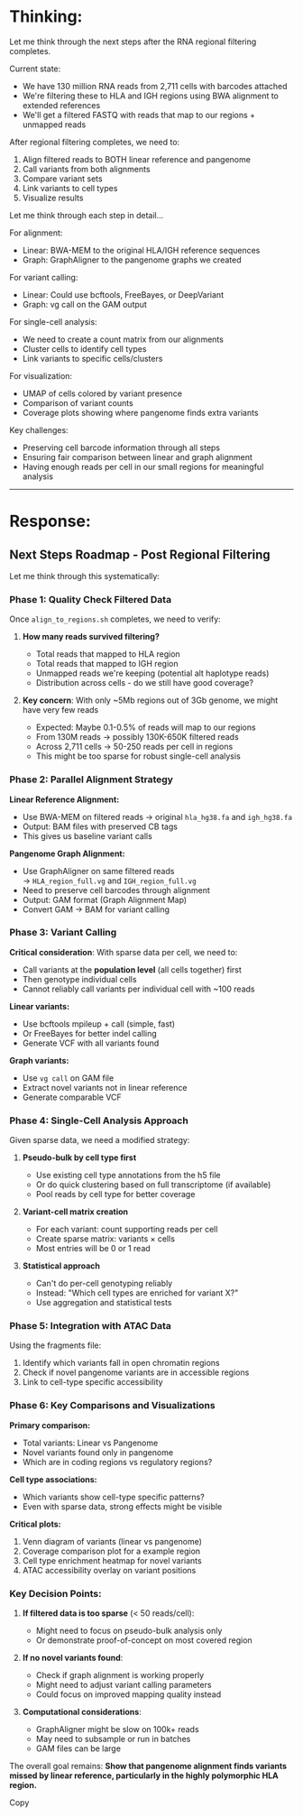 # Thinking:

Let me think through the next steps after the RNA regional filtering completes.

Current state:

- We have 130 million RNA reads from 2,711 cells with barcodes attached
- We're filtering these to HLA and IGH regions using BWA alignment to extended references
- We'll get a filtered FASTQ with reads that map to our regions + unmapped reads

After regional filtering completes, we need to:

1. Align filtered reads to BOTH linear reference and pangenome
2. Call variants from both alignments
3. Compare variant sets
4. Link variants to cell types
5. Visualize results

Let me think through each step in detail...

For alignment:

- Linear: BWA-MEM to the original HLA/IGH reference sequences
- Graph: GraphAligner to the pangenome graphs we created

For variant calling:

- Linear: Could use bcftools, FreeBayes, or DeepVariant
- Graph: vg call on the GAM output

For single-cell analysis:

- We need to create a count matrix from our alignments
- Cluster cells to identify cell types
- Link variants to specific cells/clusters

For visualization:

- UMAP of cells colored by variant presence
- Comparison of variant counts
- Coverage plots showing where pangenome finds extra variants

Key challenges:

- Preserving cell barcode information through all steps
- Ensuring fair comparison between linear and graph alignment
- Having enough reads per cell in our small regions for meaningful analysis

---

# Response:

## Next Steps Roadmap - Post Regional Filtering

Let me think through this systematically:

### Phase 1: Quality Check Filtered Data

Once `align_to_regions.sh` completes, we need to verify:

1. **How many reads survived filtering?**
    
    - Total reads that mapped to HLA region
    - Total reads that mapped to IGH region
    - Unmapped reads we're keeping (potential alt haplotype reads)
    - Distribution across cells - do we still have good coverage?
2. **Key concern**: With only ~5Mb regions out of 3Gb genome, we might have very few reads
    
    - Expected: Maybe 0.1-0.5% of reads will map to our regions
    - From 130M reads → possibly 130K-650K filtered reads
    - Across 2,711 cells → 50-250 reads per cell in regions
    - This might be too sparse for robust single-cell analysis

### Phase 2: Parallel Alignment Strategy

**Linear Reference Alignment:**

- Use BWA-MEM on filtered reads → original `hla_hg38.fa` and `igh_hg38.fa`
- Output: BAM files with preserved CB tags
- This gives us baseline variant calls

**Pangenome Graph Alignment:**

- Use GraphAligner on same filtered reads → `HLA_region_full.vg` and `IGH_region_full.vg`
- Need to preserve cell barcodes through alignment
- Output: GAM format (Graph Alignment Map)
- Convert GAM → BAM for variant calling

### Phase 3: Variant Calling

**Critical consideration**: With sparse data per cell, we need to:

- Call variants at the **population level** (all cells together) first
- Then genotype individual cells
- Cannot reliably call variants per individual cell with ~100 reads

**Linear variants:**

- Use bcftools mpileup + call (simple, fast)
- Or FreeBayes for better indel calling
- Generate VCF with all variants found

**Graph variants:**

- Use `vg call` on GAM file
- Extract novel variants not in linear reference
- Generate comparable VCF

### Phase 4: Single-Cell Analysis Approach

Given sparse data, we need a modified strategy:

1. **Pseudo-bulk by cell type first**
    
    - Use existing cell type annotations from the h5 file
    - Or do quick clustering based on full transcriptome (if available)
    - Pool reads by cell type for better coverage
2. **Variant-cell matrix creation**
    
    - For each variant: count supporting reads per cell
    - Create sparse matrix: variants × cells
    - Most entries will be 0 or 1 read
3. **Statistical approach**
    
    - Can't do per-cell genotyping reliably
    - Instead: "Which cell types are enriched for variant X?"
    - Use aggregation and statistical tests

### Phase 5: Integration with ATAC Data

Using the fragments file:

1. Identify which variants fall in open chromatin regions
2. Check if novel pangenome variants are in accessible regions
3. Link to cell-type specific accessibility

### Phase 6: Key Comparisons and Visualizations

**Primary comparison:**

- Total variants: Linear vs Pangenome
- Novel variants found only in pangenome
- Which are in coding regions vs regulatory regions?

**Cell type associations:**

- Which variants show cell-type specific patterns?
- Even with sparse data, strong effects might be visible

**Critical plots:**

1. Venn diagram of variants (linear vs pangenome)
2. Coverage comparison plot for a example region
3. Cell type enrichment heatmap for novel variants
4. ATAC accessibility overlay on variant positions

### Key Decision Points:

1. **If filtered data is too sparse** (< 50 reads/cell):
    
    - Might need to focus on pseudo-bulk analysis only
    - Or demonstrate proof-of-concept on most covered region
2. **If no novel variants found**:
    
    - Check if graph alignment is working properly
    - Might need to adjust variant calling parameters
    - Could focus on improved mapping quality instead
3. **Computational considerations**:
    
    - GraphAligner might be slow on 100k+ reads
    - May need to subsample or run in batches
    - GAM files can be large

The overall goal remains: **Show that pangenome alignment finds variants missed by linear reference, particularly in the highly polymorphic HLA region.**

Copy